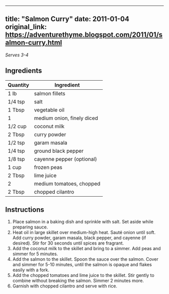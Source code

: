 <!-- filepath: /home/zacox/code/blogspot/adventurethyme/posts/2011-01-04-salmon-curry-formatted.md -->
---
title: "Salmon Curry"
date: 2011-01-04
original_link: https://adventurethyme.blogspot.com/2011/01/salmon-curry.html
---

_Serves 3-4_

## Ingredients

| Quantity | Ingredient |
| -------- | ---------- |
| 1 lb | salmon fillets |
| 1/4 tsp | salt |
| 1 Tbsp | vegetable oil |
| 1 | medium onion, finely diced |
| 1/2 cup | coconut milk |
| 2 Tbsp | curry powder |
| 1/2 tsp | garam masala |
| 1/4 tsp | ground black pepper |
| 1/8 tsp | cayenne pepper (optional) |
| 1 cup | frozen peas |
| 2 Tbsp | lime juice |
| 2 | medium tomatoes, chopped |
| 2 Tbsp | chopped cilantro |

## Instructions

1. Place salmon in a baking dish and sprinkle with salt. Set aside while preparing sauce.
2. Heat oil in large skillet over medium-high heat. Sauté onion until soft. Add curry powder, garam masala, black pepper, and cayenne (if desired). Stir for 30 seconds until spices are fragrant.
3. Add the coconut milk to the skillet and bring to a simmer. Add peas and simmer for 5 minutes.
4. Add the salmon to the skillet. Spoon the sauce over the salmon. Cover and simmer for 5-10 minutes, until the salmon is opaque and flakes easily with a fork.
5. Add the chopped tomatoes and lime juice to the skillet. Stir gently to combine without breaking the salmon. Simmer 2 minutes more.
6. Garnish with chopped cilantro and serve with rice.
